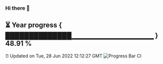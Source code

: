 ### Hi there 👋
⏳ Year progress { ██████████████▁▁▁▁▁▁▁▁▁▁▁▁▁▁▁▁ } 48.91 %
---
⏰ Updated on Tue, 28 Jun 2022 12:12:27 GMT
![Progress Bar CI](https://github.com/Moyi321/Moyi321/workflows/Progress%20Bar%20CI/badge.svg)
